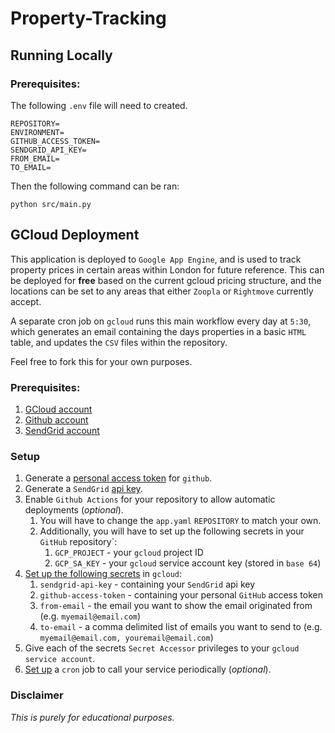 # Property-Tracking

## Running Locally

### Prerequisites:

The following `.env` file will need to created.

```
REPOSITORY=
ENVIRONMENT=
GITHUB_ACCESS_TOKEN=
SENDGRID_API_KEY=
FROM_EMAIL=
TO_EMAIL=
```

Then the following command can be ran:

```
python src/main.py
```

## GCloud Deployment

This application is deployed to `Google App Engine`, and is used to track property prices in certain areas within London for future reference. This can be deployed for **free** based
on the current gcloud pricing structure, and the locations can be set to any areas that either `Zoopla` or `Rightmove` currently accept.

A separate cron job on `gcloud` runs this main workflow every day at `5:30`, which generates an email containing the days properties in a basic `HTML` table, and updates the `CSV`
files within the repository.

Feel free to fork this for your own purposes.


### Prerequisites:

1) [GCloud account](https://console.cloud.google.com/)
2) [Github account](https://github.com/)
3) [SendGrid account](https://app.sendgrid.com/login?redirect_to=%2F)

### Setup

1) Generate a [personal access token](https://docs.github.com/en/authentication/keeping-your-account-and-data-secure/creating-a-personal-access-token) for `github`.
2) Generate a `SendGrid` [api key](https://app.sendgrid.com/login?redirect_to=%2Fsettings%2Fapi_keys).
3) Enable `Github Actions` for your repository to allow automatic deployments (*optional*).
    1) You will have to change the `app.yaml` `REPOSITORY` to match your own.
    2) Additionally, you will have to set up the following secrets in your `GitHub` repository`:
        1) `GCP_PROJECT` - your `gcloud` project ID
        2) `GCP_SA_KEY` - your `gcloud` service account key (stored in `base 64`)
4) [Set up the following secrets](https://cloud.google.com/sdk/gcloud/reference/secrets) in `gcloud`:
    1) `sendgrid-api-key` - containing your `SendGrid` api key
    2) `github-access-token` - containing your personal `GitHub` access token
    3) `from-email` - the email you want to show the email originated from (e.g. `myemail@email.com`)
    4) `to-email` - a comma delimited list of emails you want to send to (e.g. `myemail@email.com, youremail@email.com`)
5) Give each of the secrets `Secret Accessor` privileges to your `gcloud service account`.
6) [Set up](https://cloud.google.com/scheduler/docs/creating) a `cron` job to call your service periodically (*optional*).

### Disclaimer

*This is purely for educational purposes.*
